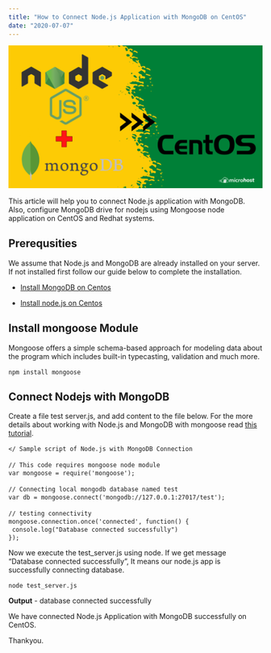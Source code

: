 ```yaml
---
title: "How to Connect Node.js Application with MongoDB on CentOS"
date: "2020-07-07"
---
```


![](images/How-to-Connect-Node.js-Application-with-MongoDB-on-CentOS-2-1024x576.png)

This article will help you to connect Node.js application with MongoDB. Also, configure MongoDB drive for nodejs using Mongoose node application on CentOS and Redhat systems.

## Prerequsities

We assume that Node.js and MongoDB are already installed on your server. If not installed first follow our guide below to complete the installation.

- [Install MongoDB on Centos](https://utho.com/docs/tutorial/installing-mongodb-on-centos-7/)

- [Install node.js on Centos](https://utho.com/docs/tutorial/how-to-set-up-a-node-js-application-with-apache-on-centos-7/?preview_id=1782&preview_nonce=cebe7869d0&preview=true)

## Install mongoose Module

Mongoose offers a simple schema-based approach for modeling data about the program which includes built-in typecasting, validation and much more.

```
npm install mongoose
```

## Connect Nodejs with MongoDB

Create a file test server.js, and add content to the file below. For the more details about working with Node.js and MongoDB with mongoose read [this tutorial](http://mongoosejs.com/docs/guide.html).

```
</ Sample script of Node.js with MongoDB Connection

// This code requires mongoose node module
var mongoose = require('mongoose');

// Connecting local mongodb database named test
var db = mongoose.connect('mongodb://127.0.0.1:27017/test');

// testing connectivity
mongoose.connection.once('connected', function() {
 console.log("Database connected successfully")
});
```

Now we execute the test\_server.js using node. If we get message “Database connected successfully”, It means our node.js app is successfully connecting database.

```
node test_server.js
```

**Output** - database connected successfully

We have connected Node.js Application with MongoDB successfully on CentOS.

Thankyou.
